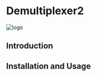 # Demultiplexer2

![logo](https://github.com/user-attachments/assets/e9c034d1-be0f-4e06-a78d-95fcaf03e926)

## Introduction 

## Installation and Usage
